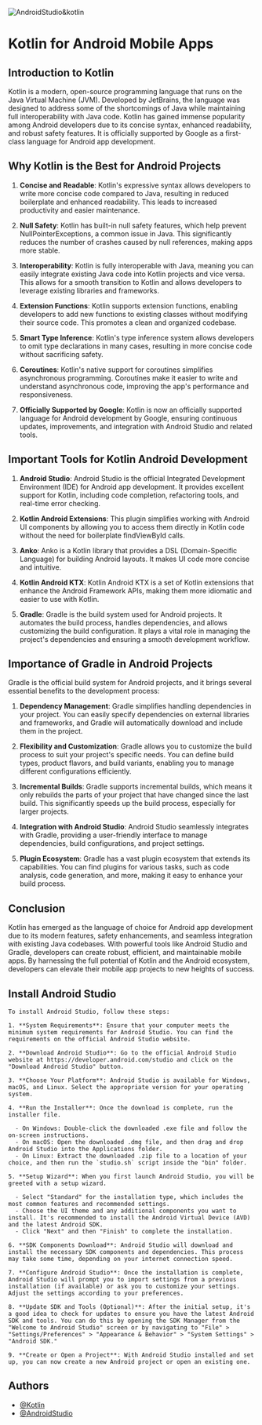
![AndroidStudio&kotlin](https://developer.android.com/static/images/cluster-illustrations/kotlin-hero.svg)


# Kotlin for Android Mobile Apps

## Introduction to Kotlin

Kotlin is a modern, open-source programming language that runs on the Java Virtual Machine (JVM). Developed by JetBrains, the language was designed to address some of the shortcomings of Java while maintaining full interoperability with Java code. Kotlin has gained immense popularity among Android developers due to its concise syntax, enhanced readability, and robust safety features. It is officially supported by Google as a first-class language for Android app development.

## Why Kotlin is the Best for Android Projects

1. **Concise and Readable**: Kotlin's expressive syntax allows developers to write more concise code compared to Java, resulting in reduced boilerplate and enhanced readability. This leads to increased productivity and easier maintenance.

2. **Null Safety**: Kotlin has built-in null safety features, which help prevent NullPointerExceptions, a common issue in Java. This significantly reduces the number of crashes caused by null references, making apps more stable.

3. **Interoperability**: Kotlin is fully interoperable with Java, meaning you can easily integrate existing Java code into Kotlin projects and vice versa. This allows for a smooth transition to Kotlin and allows developers to leverage existing libraries and frameworks.

4. **Extension Functions**: Kotlin supports extension functions, enabling developers to add new functions to existing classes without modifying their source code. This promotes a clean and organized codebase.

5. **Smart Type Inference**: Kotlin's type inference system allows developers to omit type declarations in many cases, resulting in more concise code without sacrificing safety.

6. **Coroutines**: Kotlin's native support for coroutines simplifies asynchronous programming. Coroutines make it easier to write and understand asynchronous code, improving the app's performance and responsiveness.

7. **Officially Supported by Google**: Kotlin is now an officially supported language for Android development by Google, ensuring continuous updates, improvements, and integration with Android Studio and related tools.

## Important Tools for Kotlin Android Development

1. **Android Studio**: Android Studio is the official Integrated Development Environment (IDE) for Android app development. It provides excellent support for Kotlin, including code completion, refactoring tools, and real-time error checking.

2. **Kotlin Android Extensions**: This plugin simplifies working with Android UI components by allowing you to access them directly in Kotlin code without the need for boilerplate findViewById calls.

3. **Anko**: Anko is a Kotlin library that provides a DSL (Domain-Specific Language) for building Android layouts. It makes UI code more concise and intuitive.

4. **Kotlin Android KTX**: Kotlin Android KTX is a set of Kotlin extensions that enhance the Android Framework APIs, making them more idiomatic and easier to use with Kotlin.

5. **Gradle**: Gradle is the build system used for Android projects. It automates the build process, handles dependencies, and allows customizing the build configuration. It plays a vital role in managing the project's dependencies and ensuring a smooth development workflow.

## Importance of Gradle in Android Projects

Gradle is the official build system for Android projects, and it brings several essential benefits to the development process:

1. **Dependency Management**: Gradle simplifies handling dependencies in your project. You can easily specify dependencies on external libraries and frameworks, and Gradle will automatically download and include them in the project.

2. **Flexibility and Customization**: Gradle allows you to customize the build process to suit your project's specific needs. You can define build types, product flavors, and build variants, enabling you to manage different configurations efficiently.

3. **Incremental Builds**: Gradle supports incremental builds, which means it only rebuilds the parts of your project that have changed since the last build. This significantly speeds up the build process, especially for larger projects.

4. **Integration with Android Studio**: Android Studio seamlessly integrates with Gradle, providing a user-friendly interface to manage dependencies, build configurations, and project settings.

5. **Plugin Ecosystem**: Gradle has a vast plugin ecosystem that extends its capabilities. You can find plugins for various tasks, such as code analysis, code generation, and more, making it easy to enhance your build process.

## Conclusion

Kotlin has emerged as the language of choice for Android app development due to its modern features, safety enhancements, and seamless integration with existing Java codebases. With powerful tools like Android Studio and Gradle, developers can create robust, efficient, and maintainable mobile apps. By harnessing the full potential of Kotlin and the Android ecosystem, developers can elevate their mobile app projects to new heights of success.


## Install Android Studio

    To install Android Studio, follow these steps:

    1. **System Requirements**: Ensure that your computer meets the minimum system requirements for Android Studio. You can find the requirements on the official Android Studio website.

    2. **Download Android Studio**: Go to the official Android Studio website at https://developer.android.com/studio and click on the "Download Android Studio" button.

    3. **Choose Your Platform**: Android Studio is available for Windows, macOS, and Linux. Select the appropriate version for your operating system.

    4. **Run the Installer**: Once the download is complete, run the installer file.

      - On Windows: Double-click the downloaded .exe file and follow the on-screen instructions.
      - On macOS: Open the downloaded .dmg file, and then drag and drop Android Studio into the Applications folder.
      - On Linux: Extract the downloaded .zip file to a location of your choice, and then run the `studio.sh` script inside the "bin" folder.

    5. **Setup Wizard**: When you first launch Android Studio, you will be greeted with a setup wizard.

      - Select "Standard" for the installation type, which includes the most common features and recommended settings.
      - Choose the UI theme and any additional components you want to install. It's recommended to install the Android Virtual Device (AVD) and the latest Android SDK.
      - Click "Next" and then "Finish" to complete the installation.

    6. **SDK Components Download**: Android Studio will download and install the necessary SDK components and dependencies. This process may take some time, depending on your internet connection speed.

    7. **Configure Android Studio**: Once the installation is complete, Android Studio will prompt you to import settings from a previous installation (if available) or ask you to customize your settings. Adjust the settings according to your preferences.

    8. **Update SDK and Tools (Optional)**: After the initial setup, it's a good idea to check for updates to ensure you have the latest Android SDK and tools. You can do this by opening the SDK Manager from the "Welcome to Android Studio" screen or by navigating to "File" > "Settings/Preferences" > "Appearance & Behavior" > "System Settings" > "Android SDK."

    9. **Create or Open a Project**: With Android Studio installed and set up, you can now create a new Android project or open an existing one.



## Authors

- [@Kotlin](https://kotlinlang.org/)
- [@AndroidStudio](https://developer.android.com/studio)
